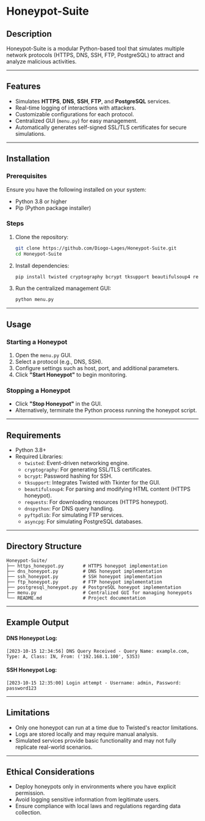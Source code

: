 # Honeypot-Suite

## Description
Honeypot-Suite is a modular Python-based tool that simulates multiple network protocols (HTTPS, DNS, SSH, FTP, PostgreSQL) to attract and analyze malicious activities.

---

## Features
- Simulates **HTTPS**, **DNS**, **SSH**, **FTP**, and **PostgreSQL** services.
- Real-time logging of interactions with attackers.
- Customizable configurations for each protocol.
- Centralized GUI (`menu.py`) for easy management.
- Automatically generates self-signed SSL/TLS certificates for secure simulations.

---

## Installation

### Prerequisites
Ensure you have the following installed on your system:
- Python 3.8 or higher
- Pip (Python package installer)

### Steps
1. Clone the repository:
   ```bash
   git clone https://github.com/Diogo-Lages/Honeypot-Suite.git
   cd Honeypot-Suite
   ```

2. Install dependencies:
   ```bash
   pip install twisted cryptography bcrypt tksupport beautifulsoup4 requests dnspython pyftpdlib asyncpg
   ```

3. Run the centralized management GUI:
   ```bash
   python menu.py
   ```

---

## Usage

### Starting a Honeypot
1. Open the `menu.py` GUI.
2. Select a protocol (e.g., DNS, SSH).
3. Configure settings such as host, port, and additional parameters.
4. Click **"Start Honeypot"** to begin monitoring.

### Stopping a Honeypot
- Click **"Stop Honeypot"** in the GUI.
- Alternatively, terminate the Python process running the honeypot script.

---

## Requirements
- Python 3.8+
- Required Libraries:
  - `twisted`: Event-driven networking engine.
  - `cryptography`: For generating SSL/TLS certificates.
  - `bcrypt`: Password hashing for SSH.
  - `tksupport`: Integrates Twisted with Tkinter for the GUI.
  - `beautifulsoup4`: For parsing and modifying HTML content (HTTPS honeypot).
  - `requests`: For downloading resources (HTTPS honeypot).
  - `dnspython`: For DNS query handling.
  - `pyftpdlib`: For simulating FTP services.
  - `asyncpg`: For simulating PostgreSQL databases.

---

## Directory Structure
```
Honeypot-Suite/
├── https_honeypot.py       # HTTPS honeypot implementation
├── dns_honeypot.py         # DNS honeypot implementation
├── ssh_honeypot.py         # SSH honeypot implementation
├── ftp_honeypot.py         # FTP honeypot implementation
├── postgresql_honeypot.py  # PostgreSQL honeypot implementation
├── menu.py                 # Centralized GUI for managing honeypots
└── README.md               # Project documentation
```

---

## Example Output

#### DNS Honeypot Log:
```
[2023-10-15 12:34:56] DNS Query Received - Query Name: example.com, Type: A, Class: IN, From: ('192.168.1.100', 5353)
```

#### SSH Honeypot Log:
```
[2023-10-15 12:35:00] Login attempt - Username: admin, Password: password123
```

---

## Limitations
- Only one honeypot can run at a time due to Twisted's reactor limitations.
- Logs are stored locally and may require manual analysis.
- Simulated services provide basic functionality and may not fully replicate real-world scenarios.

---

## Ethical Considerations
- Deploy honeypots only in environments where you have explicit permission.
- Avoid logging sensitive information from legitimate users.
- Ensure compliance with local laws and regulations regarding data collection.





